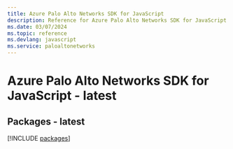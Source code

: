 ```yaml
---
title: Azure Palo Alto Networks SDK for JavaScript
description: Reference for Azure Palo Alto Networks SDK for JavaScript
ms.date: 03/07/2024
ms.topic: reference
ms.devlang: javascript
ms.service: paloaltonetworks
---
```

# Azure Palo Alto Networks SDK for JavaScript - latest
## Packages - latest
[!INCLUDE [packages](palo-alto-networks-index.md)]